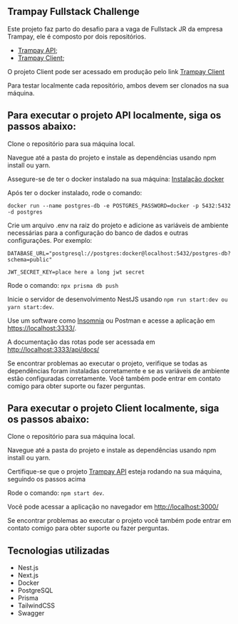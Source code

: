 ## Trampay Fullstack Challenge

Este projeto faz parto do desafio para a vaga de Fullstack JR da empresa Trampay, ele é composto por dois repositórios.
- [Trampay API](https://github.com/rafelis1997/trampay-api);
- [Trampay Client](https://github.com/rafelis1997/trampay-client);

O projeto Client pode ser acessado em produção pelo link [Trampay Client](https://trampay-client.vercel.app)

Para testar localmente cada repositório, ambos devem ser clonados na sua máquina.

## Para executar o projeto API localmente, siga os passos abaixo:

Clone o repositório para sua máquina local.

Navegue até a pasta do projeto e instale as dependências usando npm install ou yarn.

Assegure-se de ter o docker instalado na sua máquina: [Instalação docker](https://docs.docker.com/get-docker/)

Após ter o docker instalado, rode o comando: 

`docker run --name postgres-db -e POSTGRES_PASSWORD=docker -p 5432:5432 -d postgres`

Crie um arquivo .env na raiz do projeto e adicione as variáveis de ambiente necessárias para a configuração do banco de dados e outras configurações. Por exemplo:


```
DATABASE_URL="postgresql://postgres:docker@localhost:5432/postgres-db?schema=public"

JWT_SECRET_KEY=place here a long jwt secret
```

Rode o comando: `npx prisma db push`

Inicie o servidor de desenvolvimento NestJS usando `npm run start:dev ou yarn start:dev`.

Use um software como [Insomnia](https://insomnia.rest/download) ou Postman e acesse a aplicação em <https://localhost:3333/>.

A documentação das rotas pode ser acessada em <http://localhost:3333/api/docs/>

Se encontrar problemas ao executar o projeto, verifique se todas as dependências foram instaladas corretamente e se as variáveis de ambiente estão configuradas corretamente. Você também pode entrar em contato comigo para obter suporte ou fazer perguntas.

## Para executar o projeto Client localmente, siga os passos abaixo: 

Clone o repositório para sua máquina local.

Navegue até a pasta do projeto e instale as dependências usando npm install ou yarn.

Certifique-se que o projeto [Trampay API](https://github.com/rafelis1997/trampay-api) esteja rodando na sua máquina, seguindo os passos acima

Rode o comando: `npm start dev`.

Você pode acessar a aplicação no navegador em <http://localhost:3000/>

Se encontrar problemas ao executar o projeto você também pode entrar em contato comigo para obter suporte ou fazer perguntas.

## Tecnologias utilizadas

- Nest.js
- Next.js
- Docker
- PostgreSQL
- Prisma
- TailwindCSS
- Swagger
